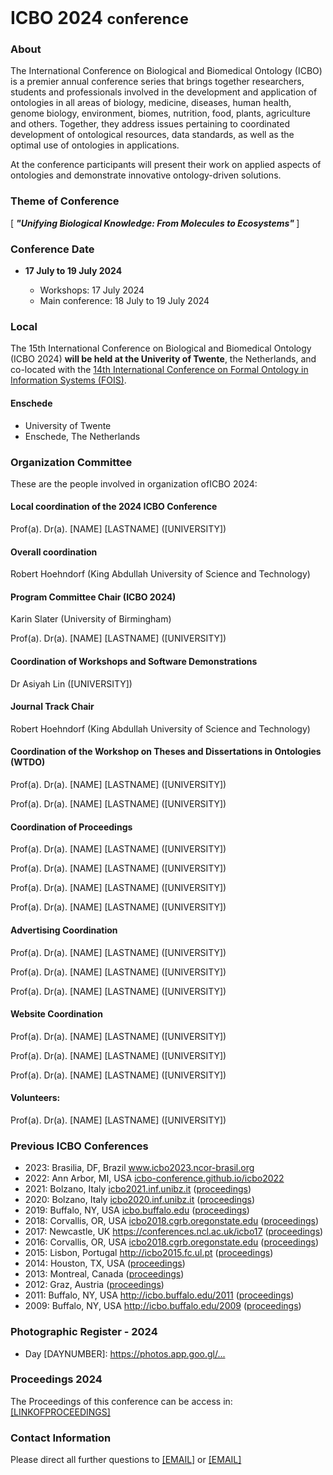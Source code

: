 <br>
<h1> ICBO 2024 <small>conference</small></h1>

### About 

The International Conference on Biological and Biomedical Ontology
(ICBO) is a premier annual conference series that brings together
researchers, students and professionals involved in the development
and application of ontologies in all areas of biology, medicine,
diseases, human health, genome biology, environment, biomes,
nutrition, food, plants, agriculture and others. Together, they
address issues pertaining to coordinated development of ontological
resources, data standards, as well as the optimal use of ontologies in
applications.

At the conference participants will present their work on applied
aspects of ontologies and demonstrate innovative ontology-driven
solutions.

### Theme of Conference 

[<i> <b> "Unifying Biological Knowledge: From Molecules to Ecosystems" </b> </i>]

### Conference Date 

<ul>
    <li><b>17 July to 19 July 2024</b></li>
    <ul>
        <li>Workshops: 17 July 2024</li>
        <li>Main conference: 18 July to 19 July 2024</li>
    </ul>
</ul>

### Local

The 15th International Conference on Biological and Biomedical
Ontology (ICBO 2024) <b>will be held at the Univerity of Twente</b>,
the Netherlands, and co-located with the <a
href="https://www.utwente.nl/en/eemcs/fois2024/">14th International
Conference on Formal Ontology in Information Systems (FOIS)</a>.

<h4><b>Enschede</b></h4>

<ul>
    <li>University of Twente</li>
    <li>Enschede, The Netherlands</li>
</ul>

### Organization Committee

<p>These are the people involved in organization ofICBO 2024:</p>
  
  <h4><b>Local coordination of the 2024 ICBO Conference</b></h4>
  <p>Prof(a). Dr(a). [NAME] [LASTNAME] ([UNIVERSITY])</p>

  <h4><b>Overall coordination</b></h4>
  <p>Robert Hoehndorf (King Abdullah University of Science and Technology)</p>

  <h4><b>Program Committee Chair (ICBO 2024)</b></h4>
  <p>Karin Slater (University of Birmingham)</p>
  <p>Prof(a). Dr(a). [NAME] [LASTNAME] ([UNIVERSITY])</p>

  <h4><b>Coordination of Workshops and Software Demonstrations</b></h4>
  <p>Dr Asiyah Lin ([UNIVERSITY])</p>

  <h4><b>Journal Track Chair</b></h4>
  <p>Robert Hoehndorf (King Abdullah University of Science and Technology)</p>

  <h4><b>Coordination of the Workshop on Theses and Dissertations in Ontologies (WTDO)</b></h4>
  <p>Prof(a). Dr(a). [NAME] [LASTNAME] ([UNIVERSITY])</p>
  <p>Prof(a). Dr(a). [NAME] [LASTNAME] ([UNIVERSITY])</p>

  <h4><b>Coordination of Proceedings </b></h4>
  <p>Prof(a). Dr(a). [NAME] [LASTNAME] ([UNIVERSITY])</p>
  <p>Prof(a). Dr(a). [NAME] [LASTNAME] ([UNIVERSITY])</p>
  <p>Prof(a). Dr(a). [NAME] [LASTNAME] ([UNIVERSITY])</p>
  <p>Prof(a). Dr(a). [NAME] [LASTNAME] ([UNIVERSITY])</p>

  <h4><b>Advertising Coordination </b></h4>
  <p>Prof(a). Dr(a). [NAME] [LASTNAME] ([UNIVERSITY])</p>
  <p>Prof(a). Dr(a). [NAME] [LASTNAME] ([UNIVERSITY])</p>
  <p>Prof(a). Dr(a). [NAME] [LASTNAME] ([UNIVERSITY])</p>

  <h4><b>Website Coordination </b></h4>
  <p>Prof(a). Dr(a). [NAME] [LASTNAME] ([UNIVERSITY])</p>
  <p>Prof(a). Dr(a). [NAME] [LASTNAME] ([UNIVERSITY])</p>
  <p>Prof(a). Dr(a). [NAME] [LASTNAME] ([UNIVERSITY])</p>

  <h4><b>Volunteers:</b></h4>
  <p>Prof(a). Dr(a). [NAME] [LASTNAME] ([UNIVERSITY])</p> 

### Previous ICBO Conferences

<ul>
    <li>2023: Brasilia, DF, Brazil 
    <a href="https://www.icbo2023.ncor-brasil.org/index.html">www.icbo2023.ncor-brasil.org</a>
    </li>
    <li>2022: Ann Arbor, MI, USA <a
            href="https://icbo-conference.github.io/icbo2022/">icbo-conference.github.io/icbo2022</a></li>
    <li>2021: Bolzano, Italy <a href="https://icbo2021.inf.unibz.it/">icbo2021.inf.unibz.it</a> (<a
            href="http://ceur-ws.org/Vol-3073/">proceedings</a>)</li>
    <li>2020: Bolzano, Italy <a href="https://icbo2020.inf.unibz.it/">icbo2020.inf.unibz.it</a> (<a
            href="http://ceur-ws.org/Vol-2807/">proceedings</a>)</li>
    <li>2019: Buffalo, NY, USA <a href="http://icbo.buffalo.edu/">icbo.buffalo.edu</a> (<a
            href="http://ceur-ws.org/Vol-2931/">proceedings</a>)</li>
    <li>2018: Corvallis, OR, USA <a
            href="https://icbo2018.cgrb.oregonstate.edu/">icbo2018.cgrb.oregonstate.edu</a> (<a
            href="http://ceur-ws.org/Vol-2285/">proceedings</a>)</li>
    <li>2017: Newcastle, UK <a
            href="https://conferences.ncl.ac.uk/icbo17/">https://conferences.ncl.ac.uk/icbo17</a> (<a
            href="http://ceur-ws.org/Vol-2137/">proceedings</a>)</li>
    <li>2016: Corvallis, OR, USA <a
            href="https://icbo2016.cgrb.oregonstate.edu/">icbo2018.cgrb.oregonstate.edu</a> (<a
            href="http://ceur-ws.org/Vol-1747/">proceedings</a>)</li>
    <li>2015: Lisbon, Portugal <a href="http://icbo2015.fc.ul.pt/">http://icbo2015.fc.ul.pt</a> (<a
            href="http://ceur-ws.org/Vol-1515/">proceedings</a>)</li>
    <li>2014: Houston, TX, USA (<a href="http://ceur-ws.org/Vol-1327/">proceedings</a>)</li>
    <li>2013: Montreal, Canada (<a href="http://ceur-ws.org/Vol-1060/">proceedings</a>)</li>
    <li>2012: Graz, Austria (<a href="http://ceur-ws.org/Vol-897/">proceedings</a>)</li>
    <li>2011: Buffalo, NY, USA <a href="http://icbo.buffalo.edu/2011/">http://icbo.buffalo.edu/2011</a> (<a
            href="http://ceur-ws.org/Vol-833/">proceedings</a>)</li>
    <li>2009: Buffalo, NY, USA <a href="http://icbo.buffalo.edu/2009/">http://icbo.buffalo.edu/2009</a> (<a
            href="https://buffalo.box.com/shared/static/1vxdgn0r35auhzrswdy6kf1vscf7o32c.pdf">proceedings</a>)
    </li>
</ul>

### Photographic Register - 2024

<ul>
    <li>Day [DAYNUMBER]: <a href="https://photos.app.goo.gl/..." target="_blank">https://photos.app.goo.gl/...</a></li>
    <!-- <li>Day [DAYNUMBER]: <a href="https://photos.app.goo.gl/..."
            target="_blank">https://photos.app.goo.gl/...</a></li>
    <li>Day [DAYNUMBER]: <a href="https://photos.app.goo.gl/..."
            target="_blank">https://photos.app.goo.gl/...</a></li>
    <li>Day [DAYNUMBER]: <a href="https://photos.app.goo.gl/..."
            target="_blank">https://photos.app.goo.gl/...</a></li>
    <li>Day [DAYNUMBER]: <a href="https://photos.app.goo.gl/..."
            target="_blank">https://photos.app.goo.gl/...</a></li> -->
</ul>

### Proceedings 2024

The Proceedings of this conference can be access in: <a href="[LINKOFPROCEEDINGS]" target="_blank">[LINKOFPROCEEDINGS]</a>

### Contact Information 

Please direct all further questions to <a href="mailto:[EMAIL]?subject=Conference-Information">[EMAIL]</a> or <a href="mailto:[EMAIL]?subject=Conference-Information">[EMAIL]</a> 



